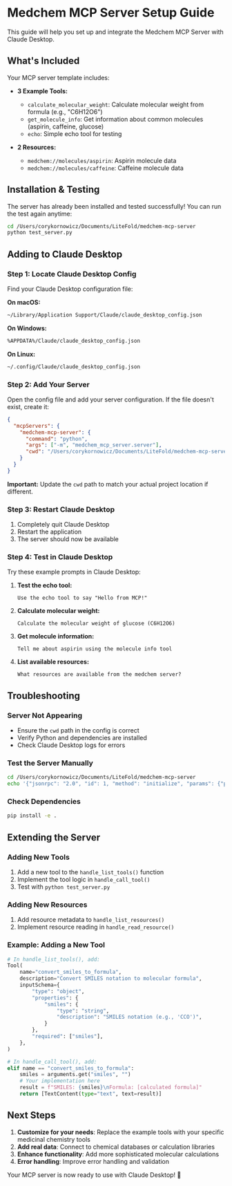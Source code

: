 # Medchem MCP Server Setup Guide

This guide will help you set up and integrate the Medchem MCP Server with Claude Desktop.

## What's Included

Your MCP server template includes:

- **3 Example Tools:**
  - `calculate_molecular_weight`: Calculate molecular weight from formula (e.g., "C6H12O6")
  - `get_molecule_info`: Get information about common molecules (aspirin, caffeine, glucose)
  - `echo`: Simple echo tool for testing

- **2 Resources:**
  - `medchem://molecules/aspirin`: Aspirin molecule data
  - `medchem://molecules/caffeine`: Caffeine molecule data

## Installation & Testing

The server has already been installed and tested successfully! You can run the test again anytime:

```bash
cd /Users/corykornowicz/Documents/LiteFold/medchem-mcp-server
python test_server.py
```

## Adding to Claude Desktop

### Step 1: Locate Claude Desktop Config

Find your Claude Desktop configuration file:

**On macOS:**
```bash
~/Library/Application Support/Claude/claude_desktop_config.json
```

**On Windows:**
```bash
%APPDATA%/Claude/claude_desktop_config.json
```

**On Linux:**
```bash
~/.config/Claude/claude_desktop_config.json
```

### Step 2: Add Your Server

Open the config file and add your server configuration. If the file doesn't exist, create it:

```json
{
  "mcpServers": {
    "medchem-mcp-server": {
      "command": "python",
      "args": ["-m", "medchem_mcp_server.server"],
      "cwd": "/Users/corykornowicz/Documents/LiteFold/medchem-mcp-server"
    }
  }
}
```

**Important:** Update the `cwd` path to match your actual project location if different.

### Step 3: Restart Claude Desktop

1. Completely quit Claude Desktop
2. Restart the application
3. The server should now be available

### Step 4: Test in Claude Desktop

Try these example prompts in Claude Desktop:

1. **Test the echo tool:**
   ```
   Use the echo tool to say "Hello from MCP!"
   ```

2. **Calculate molecular weight:**
   ```
   Calculate the molecular weight of glucose (C6H12O6)
   ```

3. **Get molecule information:**
   ```
   Tell me about aspirin using the molecule info tool
   ```

4. **List available resources:**
   ```
   What resources are available from the medchem server?
   ```

## Troubleshooting

### Server Not Appearing
- Ensure the `cwd` path in the config is correct
- Verify Python and dependencies are installed
- Check Claude Desktop logs for errors

### Test the Server Manually
```bash
cd /Users/corykornowicz/Documents/LiteFold/medchem-mcp-server
echo '{"jsonrpc": "2.0", "id": 1, "method": "initialize", "params": {"protocolVersion": "2024-11-05", "capabilities": {"roots": {"listChanged": true}}, "clientInfo": {"name": "test", "version": "1.0"}}}' | python -m medchem_mcp_server.server
```

### Check Dependencies
```bash
pip install -e .
```

## Extending the Server

### Adding New Tools

1. Add a new tool to the `handle_list_tools()` function
2. Implement the tool logic in `handle_call_tool()`
3. Test with `python test_server.py`

### Adding New Resources

1. Add resource metadata to `handle_list_resources()`
2. Implement resource reading in `handle_read_resource()`

### Example: Adding a New Tool

```python
# In handle_list_tools(), add:
Tool(
    name="convert_smiles_to_formula",
    description="Convert SMILES notation to molecular formula",
    inputSchema={
        "type": "object",
        "properties": {
            "smiles": {
                "type": "string",
                "description": "SMILES notation (e.g., 'CCO')",
            }
        },
        "required": ["smiles"],
    },
)

# In handle_call_tool(), add:
elif name == "convert_smiles_to_formula":
    smiles = arguments.get("smiles", "")
    # Your implementation here
    result = f"SMILES: {smiles}\nFormula: [calculated formula]"
    return [TextContent(type="text", text=result)]
```

## Next Steps

1. **Customize for your needs**: Replace the example tools with your specific medicinal chemistry tools
2. **Add real data**: Connect to chemical databases or calculation libraries
3. **Enhance functionality**: Add more sophisticated molecular calculations
4. **Error handling**: Improve error handling and validation

Your MCP server is now ready to use with Claude Desktop! 🎉
